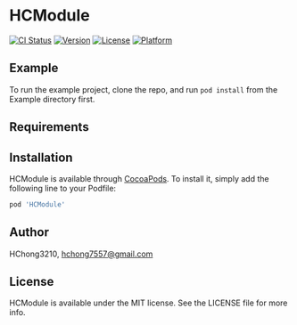 # HCModule

[![CI Status](http://img.shields.io/travis/HChong3210/HCModule.svg?style=flat)](https://travis-ci.org/HChong3210/HCModule)
[![Version](https://img.shields.io/cocoapods/v/HCModule.svg?style=flat)](http://cocoapods.org/pods/HCModule)
[![License](https://img.shields.io/cocoapods/l/HCModule.svg?style=flat)](http://cocoapods.org/pods/HCModule)
[![Platform](https://img.shields.io/cocoapods/p/HCModule.svg?style=flat)](http://cocoapods.org/pods/HCModule)

## Example

To run the example project, clone the repo, and run `pod install` from the Example directory first.

## Requirements

## Installation

HCModule is available through [CocoaPods](http://cocoapods.org). To install
it, simply add the following line to your Podfile:

```ruby
pod 'HCModule'
```

## Author

HChong3210, hchong7557@gmail.com

## License

HCModule is available under the MIT license. See the LICENSE file for more info.
